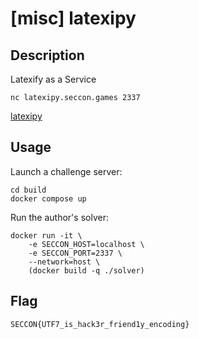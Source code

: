 # [misc] latexipy

## Description

Latexify as a Service

```
nc latexipy.seccon.games 2337
```

[latexipy](files/latexipy)

## Usage

Launch a challenge server:

```
cd build
docker compose up
```

Run the author's solver:

```
docker run -it \
    -e SECCON_HOST=localhost \
    -e SECCON_PORT=2337 \
    --network=host \
    (docker build -q ./solver)
```

## Flag

```
SECCON{UTF7_is_hack3r_friend1y_encoding}
```
